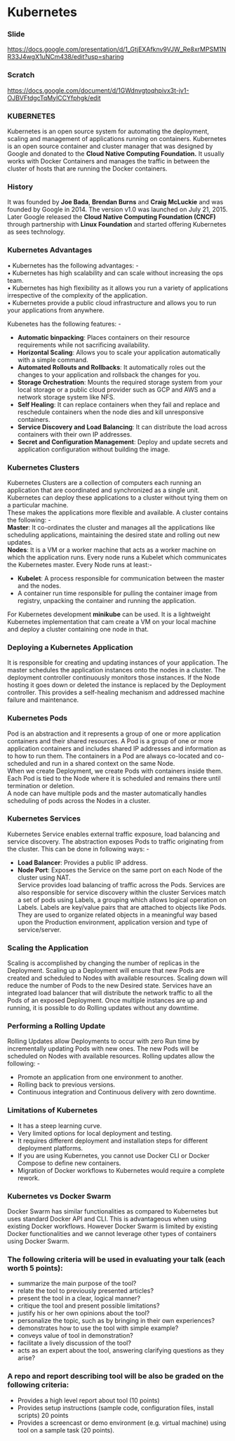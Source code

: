 ﻿# Kubernetes

### Slide

https://docs.google.com/presentation/d/1_GtjEXAfknv9VJW_Re8xrMPSM1NR33J4wgX1uNCm438/edit?usp=sharing

### Scratch

https://docs.google.com/document/d/1GWdnvgtoqhpivx3t-jv1-OJBVFtdgcTqMylCCYfphgk/edit

### KUBERNETES

Kubernetes is an open source system for automating the deployment, scaling and management of applications running on containers. 
Kubernetes is an open source container and cluster manager that was designed by Google and donated to the **Cloud Native Computing Foundation.**  It usually works with Docker Containers and manages the traffic in between the cluster of hosts that are running the Docker containers. 

### History 
It was founded by **Joe Bada**, **Brendan Burns** and **Craig McLuckie** and was founded by Google in 2014. 
The version v1.0 was launched on July 21, 2015. Later Google released the **Cloud Native Computing Foundation (CNCF)** through partnership with **Linux Foundation** and started offering Kubernetes as sees technology.  

### Kubernetes Advantages 
•	Kubernetes has the following advantages: -  
•	Kubernetes has high scalability and can scale without increasing the ops team.  
•	Kubernetes has high flexibility as it allows you run a variety of applications irrespective of the complexity of the application.  
•	Kubernetes provide a public cloud infrastructure and allows you to run your applications from anywhere. 

Kubenetes has the following features: - 
* **Automatic binpacking**: Places containers on their resource requirements while not sacrificing availability.  
* **Horizontal Scaling**: Allows you to scale your application automatically with a simple command. 
* **Automated Rollouts and Rollbacks**: It automatically roles out the changes to your application and rollsback the changes for you.  
* **Storage Orchestration**: Mounts the required storage system from your local storage or a public cloud provider such as GCP and AWS and a network storage system like NFS.  
* **Self Healing**: It can replace containers when they fail and replace and reschedule containers when the node dies and kill unresponsive containers.  
* **Service Discovery and Load Balancing**: It can distribute the load across containers with their own IP addresses. 
* **Secret and Configuration Management**: Deploy and update secrets and application configuration without building the image.  

### Kubernetes Clusters
Kubernetes Clusters are a collection of computers each running an application that are coordinated and synchronized as a single unit. Kubernetes can deploy these applications to a cluster without tying them on a particular machine.  
These makes the applications more flexible and available. A cluster contains the following: -  </br>
**Master**: It co-ordinates the cluster and manages all the applications like scheduling applications, maintaining the desired state and rolling out new updates. </br>
**Nodes**: It is a VM or a worker machine that acts as a worker machine on which the application runs. Every node runs a Kubelet which communicates the Kubernetes master. Every Node runs at least:-  
* **Kubelet**: A process responsible for communication between the master and the nodes. 
* A container run time responsible for pulling the container image from registry, unpacking the container and running the application.  

For Kubernetes development **minikube** can be used. It is a lightweight Kubernetes implementation that cam create a VM on your local machine and deploy a cluster containing one node in that. 

### Deploying a Kubernetes Application 
It is responsible for creating and updating instances of your application. The master schedules the application instances onto the nodes in a cluster. 
The deployment controller continuously monitors those instances. If the Node hosting it goes down or deleted the instance is replaced by the Deployment controller. This provides a self-healing mechanism and addressed machine failure and maintenance.  

### Kubernetes Pods
Pod is an abstraction and it represents a group of one or more application containers and their shared resources. A Pod is a group of one or more application containers and includes shared IP addresses and information as to how to run them. The containers in a Pod are always co-located and co-scheduled and run in a shared context on the same Node. </br>
When we create Deployment, we create Pods with containers inside them. Each Pod is tied to the Node where it is scheduled and remains there until termination or deletion. </br>
A node can have multiple pods and the master automatically handles scheduling of pods across the Nodes in a cluster. 

### Kubernetes Services
Kubernetes Service enables external traffic exposure, load balancing and service discovery. The abstraction exposes Pods to traffic originating from the cluster. This can be done in following ways: -  </br>
* **Load Balancer**: 	Provides a public IP address. 
* **Node Port**: Exposes the Service on the same port on each Node of the cluster using NAT. </br>
Service provides load balancing of traffic across the Pods. Services are also responsible for service discovery within the cluster 
Services match a set of pods using Labels, a grouping which allows logical operation on Labels. Labels are key/value pairs that are attached to objects like Pods. They are used to organize related objects in a meaningful way based upon the Production environment, application version and type of service/server.  

### Scaling the Application
Scaling is accomplished by changing the number of replicas in the Deployment. Scaling up a Deployment will ensure that new Pods are created and scheduled to Nodes with available resources. Scaling down will reduce the number of Pods to the new Desired state. Services have an integrated load balancer that will distribute the network traffic to all the Pods of an exposed Deployment. Once multiple instances are up and running, it is possible to do Rolling updates without any downtime.  

### Performing a Rolling Update
Rolling Updates allow Deployments to occur with zero Run time by incrementally updating Pods with new ones. The new Pods will be scheduled on Nodes with available resources. Rolling updates allow the following: -  
* Promote an application from one environment to another. 
* Rolling back to previous versions.  
* Continuous integration and Continuous delivery with zero downtime.  

### Limitations of Kubernetes 
* It has a steep learning curve. 
* Very limited options for local deployment and testing.  
* It requires different deployment and installation steps for different deployment platforms.  
* If you are using Kubernetes, you cannot use Docker CLI or Docker Compose to define new containers. 
* Migration of Docker workflows to Kubernetes would require a complete rework.  

### Kubernetes vs Docker Swarm
Docker Swarm has similar functionalities as compared to Kubernetes but uses standard Docker API and CLI. This is advantageous when using existing Docker workflows.  However Docker Swarm is limited by existing Docker functionalities and we cannot leverage other types of containers using Docker Swarm.  

### The following criteria will be used in evaluating your talk (each worth 5 points):

* summarize the main purpose of the tool?
* relate the tool to previously presented articles?
* present the tool in a clear, logical manner?
* critique the tool and present possible limitations?
* justify his or her own opinions about the tool?
* personalize the topic, such as by bringing in their own experiences?
* demonstrates how to use the tool with simple example?
* conveys value of tool in demonstration?
* facilitate a lively discussion of the tool?
* acts as an expert about the tool, answering clarifying questions as they arise?

### A repo and report describing tool will be also be graded on the following criteria:

* Provides a high level report about tool (10 points)
* Provides setup instructions (sample code, configuration files, install scripts) 20 points
* Provides a screencast or demo environment (e.g. virtual machine) using tool on a sample task (20 points).
